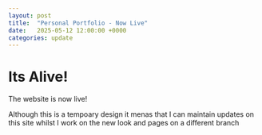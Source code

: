 ```yaml
---
layout: post
title:  "Personal Portfolio - Now Live"
date:   2025-05-12 12:00:00 +0000
categories: update
---
```

# Its Alive! #

The website is now live!

Although this is a tempoary design it menas that I can maintain updates on this site whilst I work on the new look and pages on a different branch  


